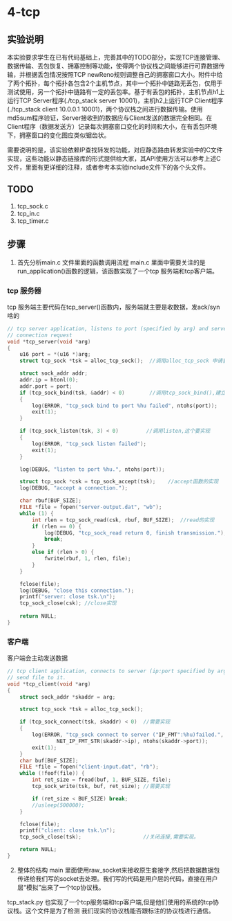 # 4-tcp

## 实验说明

本实验要求学生在已有代码基础上，完善其中的TODO部分，实现TCP连接管理、数据传输、丢包恢复、拥塞控制等功能，使得两个协议栈之间能够进行可靠数据传输，并根据丢包情况按照TCP newReno规则调整自己的拥塞窗口大小。附件中给了两个拓扑，每个拓扑各包含2个主机节点，其中一个拓扑中链路无丢包，仅用于测试使用，另一个拓扑中链路有一定的丢包率。基于有丢包的拓扑，主机节点h1上运行TCP Server程序(./tcp_stack server 10001)，主机h2上运行TCP Client程序(./tcp_stack client 10.0.0.1 10001)，两个协议栈之间进行数据传输。使用md5sum程序验证，Server接收到的数据应与Client发送的数据完全相同。在Client程序（数据发送方）记录每次拥塞窗口变化的时间和大小，在有丢包环境下，拥塞窗口的变化图应类似锯齿状。

需要说明的是，该实验依赖IP查找转发的功能，对应静态路由转发实验中的C文件实现，这些功能以静态链接库的形式提供给大家，其API使用方法可以参考上述C文件，里面有更详细的注释，或者参考本实验include文件下的各个头文件。


## TODO
1. tcp_sock.c
2. tcp_in.c
3. tcp_timer.c

## 步骤
1. 首先分析main.c 文件里面的函数调用流程
 main.c 里面中需要关注的是 run_application()函数的逻辑，该函数实现了一个tcp 服务端和tcp客户端。
 
### tcp 服务器
tcp 服务端主要代码在tcp_server()函数内，服务端就主要是收数据，发ack/syn啥的

```c
// tcp server application, listens to port (specified by arg) and serves only one
// connection request
void *tcp_server(void *arg)
{
	u16 port = *(u16 *)arg;
	struct tcp_sock *tsk = alloc_tcp_sock();  //调用alloc_tcp_sock 申请套接字资源

	struct sock_addr addr;
	addr.ip = htonl(0);
	addr.port = port;
	if (tcp_sock_bind(tsk, &addr) < 0)		  //调用tcp_sock_bind(),建立 tcp_sock结构体到特定socket的绑定关系。主要把东西加到bind_hash表上
	{
		log(ERROR, "tcp_sock bind to port %hu failed", ntohs(port));
		exit(1);
	}

	if (tcp_sock_listen(tsk, 3) < 0)		 //调用listen,这个要实现
	{
		log(ERROR, "tcp_sock listen failed");
		exit(1);
	}

	log(DEBUG, "listen to port %hu.", ntohs(port));

	struct tcp_sock *csk = tcp_sock_accept(tsk);	//accept函数的实现
	log(DEBUG, "accept a connection.");

	char rbuf[BUF_SIZE];
	FILE *file = fopen("server-output.dat", "wb");
	while (1) {
		int rlen = tcp_sock_read(csk, rbuf, BUF_SIZE);	//read的实现
		if (rlen == 0) {
			log(DEBUG, "tcp_sock_read return 0, finish transmission.");
			break;
		} 
		else if (rlen > 0) {
			fwrite(rbuf, 1, rlen, file);
		}
	}

	fclose(file);
	log(DEBUG, "close this connection.");
	printf("server: close tsk.\n");
	tcp_sock_close(csk); //close实现
	
	return NULL;
}
```

### 客户端

客户端会主动发送数据

```c
// tcp client application, connects to server (ip:port specified by arg), and
// send file to it.
void *tcp_client(void *arg)
{
	struct sock_addr *skaddr = arg;

	struct tcp_sock *tsk = alloc_tcp_sock();

	if (tcp_sock_connect(tsk, skaddr) < 0)	//需要实现
	{
		log(ERROR, "tcp_sock connect to server ("IP_FMT":%hu)failed.", \
				NET_IP_FMT_STR(skaddr->ip), ntohs(skaddr->port));
		exit(1);
	}
	char buf[BUF_SIZE];
	FILE *file = fopen("client-input.dat", "rb");
	while (!feof(file)) {
        int ret_size = fread(buf, 1, BUF_SIZE, file);
        tcp_sock_write(tsk, buf, ret_size);	//需要实现

        if (ret_size < BUF_SIZE) break;
		//usleep(500000);
    }

    fclose(file);
    printf("client: close tsk.\n");
	tcp_sock_close(tsk);					//关闭连接,需要实现。

	return NULL;
}
```

2. 整体的结构
 main 里面使用raw_socket来接收原生套接字,然后把数据数据包传递给我们写的socket去处理。我们写的代码是用户层的代码，直接在用户层“模拟”出来了一个tcp协议栈。

 tcp_stack.py 也实现了一个tcp服务端和tcp客户端,但是他们使用的系统的tcp协议栈。这个文件是为了检测 我们现实的协议栈能否跟标注的协议栈进行通信。